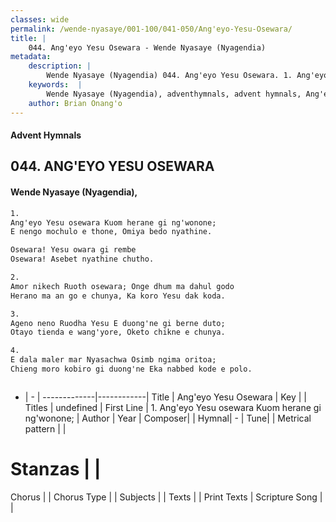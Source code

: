```yaml
---
classes: wide
permalink: /wende-nyasaye/001-100/041-050/Ang'eyo-Yesu-Osewara/
title: |
    044. Ang'eyo Yesu Osewara - Wende Nyasaye (Nyagendia)
metadata:
    description: |
        Wende Nyasaye (Nyagendia) 044. Ang'eyo Yesu Osewara. 1. Ang'eyo Yesu osewara Kuom herane gi ng'wonone; E nengo mochulo e thone, Omiya bedo nyathine.  Osewara! Yesu owara gi rembe Osewara! Asebet nyathine chutho.  2. Amor nikech Ruoth osewara; Onge dhum ma dahul godo Herano ma an go e chunya, Ka koro Yesu dak koda.  3. Ageno neno Ruodha Yesu E duong'ne gi berne duto; Otayo tienda e wang'yore, Oketo chikne e chunya.  4. E dala maler mar Nyasachwa Osimb ngima oritoa; Chieng moro kobiro gi duong'ne Eka nabbed kode e polo.   
    keywords:  |
        Wende Nyasaye (Nyagendia), adventhymnals, advent hymnals, Ang'eyo Yesu Osewara, 1. Ang'eyo Yesu osewara Kuom herane gi ng'wonone;. 
    author: Brian Onang'o
---
```


#### Advent Hymnals
## 044. ANG'EYO YESU OSEWARA
####  Wende Nyasaye (Nyagendia),

```txt
1.
Ang'eyo Yesu osewara Kuom herane gi ng'wonone;
E nengo mochulo e thone, Omiya bedo nyathine.

Osewara! Yesu owara gi rembe
Osewara! Asebet nyathine chutho.

2.
Amor nikech Ruoth osewara; Onge dhum ma dahul godo
Herano ma an go e chunya, Ka koro Yesu dak koda.

3.
Ageno neno Ruodha Yesu E duong'ne gi berne duto;
Otayo tienda e wang'yore, Oketo chikne e chunya.

4.
E dala maler mar Nyasachwa Osimb ngima oritoa;
Chieng moro kobiro gi duong'ne Eka nabbed kode e polo.



```

- |   -  |
-------------|------------|
Title | Ang'eyo Yesu Osewara |
Key |  |
Titles | undefined |
First Line | 1. Ang'eyo Yesu osewara Kuom herane gi ng'wonone; |
Author | 
Year | 
Composer| |
Hymnal|  - |
Tune|  |
Metrical pattern | |
# Stanzas |  |
Chorus |  |
Chorus Type |  |
Subjects | |
Texts |  |
Print Texts | 
Scripture Song |  |
    
